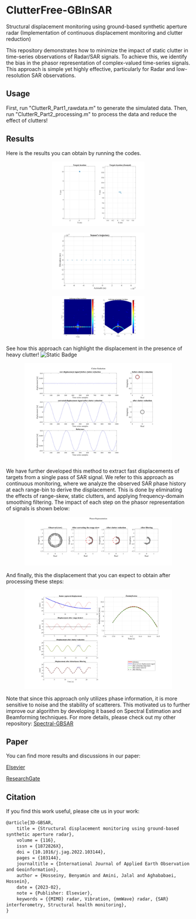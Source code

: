 # ClutterFree-GBInSAR
Structural displacement monitoring using ground-based synthetic aperture radar (Implementation of continuous displacement monitoring and clutter reduction)

This repository demonstrates how to minimize the impact of static clutter in time-series observations of Radar/SAR signals. To achieve this, we identify the bias in the phasor representation of complex-valued time-series signals. This approach is simple yet highly effective, particularly for Radar and low-resolution SAR observations.

## Usage
First, run "ClutterR_Part1_rawdata.m" to generate the simulated data.
Then, run "ClutterR_Part2_processing.m" to process the data and reduce the effect of clutters!

## Results

Here is the results you can obtain by running the codes.
<p align="center">
 <img src="results/TargetGeometry.jpg" width=50%>
</p>

<p align="center">
 <img src="results/AntennaGeometry.jpg" width=50%>
</p>

<p align="center">
 <img src="results/FocusedImage.jpg" width=50%>
</p>

See how this approach can highlight the displacement in the presence of heavy clutter! ![Static Badge](https://img.shields.io/badge/COOL%F0%9F%98%8E-blue)

<p align="center">
 <img src="results/ClutterReduction.jpg" width=80%>
</p>

We have further developed this method to extract fast displacements of targets from a single pass of SAR signal. We refer to this approach as continuous monitoring, where we analyze the observed SAR phase history at each range-bin to derive the displacement. This is done by eliminating the effects of range-skew, static clutters, and applying frequency-domain smoothing filtering.
The impact of each step on the phasor representation of signals is shown below:

<p align="center">
 <img src="results/Continuous monitoring-Phasor.jpg" width=80%>
</p>

And finally, this the displacement that you can expect to obtain after processing these steps:

<p align="center">
 <img src="results/Continuous monitoring-Steps.jpg" width=80%>
</p>

Note that since this approach only utilizes phase information, it is more sensitive to noise and the stability of scatterers. This motivated us to further improve our algorithm by developing it based on Spectral Estimation and Beamforming techniques. 
For more details, please check out my other repository: [Spectral-GBSAR](https://github.com/Benyaminhosseiny/Spectral-GBSAR)

## Paper
You can find more results and discussions in our paper: 

[Elsevier](https://www.sciencedirect.com/science/article/pii/S1569843222003326) 

[ResearchGate](https://www.researchgate.net/publication/366313295_Structural_displacement_monitoring_using_ground-based_synthetic_aperture_radar)

## Citation
If you find this work useful, please cite us in your work:
```
@article{3D-GBSAR,
	title = {Structural displacement monitoring using ground-based synthetic aperture radar},
	volume = {116},
	issn = {1872826X},
	doi = {10.1016/j.jag.2022.103144},
	pages = {103144},
	journaltitle = {International Journal of Applied Earth Observation and Geoinformation},
	author = {Hosseiny, Benyamin and Amini, Jalal and Aghababaei, Hossein},
	date = {2023-02},
	note = {Publisher: Elsevier},
	keywords = {{MIMO} radar, Vibration, {mmWave} radar, {SAR} interferometry, Structural health monitoring},
}
```
